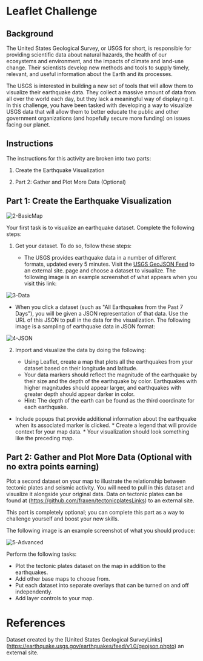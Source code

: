 # Leaflet Challenge

## Background
The United States Geological Survey, or USGS for short, is responsible for providing scientific data about natural hazards, the health of our ecosystems and environment, and the impacts of climate and land-use change. Their scientists develop new methods and tools to supply timely, relevant, and useful information about the Earth and its processes.

The USGS is interested in building a new set of tools that will allow them to visualize their earthquake data. They collect a massive amount of data from all over the world each day, but they lack a meaningful way of displaying it. In this challenge, you have been tasked with developing a way to visualize USGS data that will allow them to better educate the public and other government organizations (and hopefully secure more funding) on issues facing our planet.

## Instructions
The instructions for this activity are broken into two parts:
 
 1. Create the Earthquake Visualization

 2. Part 2: Gather and Plot More Data (Optional)
    

## Part 1: Create the Earthquake Visualization

![2-BasicMap](https://github.com/isekmen/leaflet-challenge/assets/101214487/9b4aa3c9-ed41-42c7-a117-b4480b10ac9d)

Your first task is to visualize an earthquake dataset. Complete the following steps:
  1. Get your dataset. To do so, follow these steps:
     
     * The USGS provides earthquake data in a number of different formats, updated every 5 minutes. Visit the [USGS GeoJSON Feed](https://earthquake.usgs.gov/earthquakes/feed/v1.0/geojson.php/) to an external site. page and choose a dataset to visualize. The following image is an example screenshot of what appears when you visit this link:
   
![3-Data](https://github.com/isekmen/leaflet-challenge/assets/101214487/82ee5f8a-ce3e-44d4-9ddc-400e69751f9d)

  * When you click a dataset (such as "All Earthquakes from the Past 7 Days"), you will be given a JSON representation of that data. Use the URL of this JSON to pull in the data for the visualization. The following image is a sampling of earthquake data in JSON format:
    
  ![4-JSON](https://github.com/isekmen/leaflet-challenge/assets/101214487/a9ef8c68-a8b1-450a-8c27-8b3c1587b7d5)

  2. Import and visualize the data by doing the following:

     * Using Leaflet, create a map that plots all the earthquakes from your dataset based on their longitude and latitude.
      * Your data markers should reflect the magnitude of the earthquake by their size and the depth of the earthquake by color. Earthquakes with higher magnitudes should appear larger, and earthquakes with greater depth should appear darker in color.
      * Hint: The depth of the earth can be found as the third coordinate for each earthquake.
  
   * Include popups that provide additional information about the earthquake when its associated marker is clicked.
    * Create a legend that will provide context for your map data.
    * Your visualization should look something like the preceding map.


## Part 2: Gather and Plot More Data (Optional with no extra points earning)
Plot a second dataset on your map to illustrate the relationship between tectonic plates and seismic activity. You will need to pull in this dataset and visualize it alongside your original data. Data on tectonic plates can be found at (https://github.com/fraxen/tectonicplatesLinks) to an external site.

This part is completely optional; you can complete this part as a way to challenge yourself and boost your new skills.

The following image is an example screenshot of what you should produce:

![5-Advanced](https://github.com/isekmen/leaflet-challenge/assets/101214487/248eda31-f7a4-4f18-9561-2e307c7dbb51)

Perform the following tasks:

  * Plot the tectonic plates dataset on the map in addition to the earthquakes.
  * Add other base maps to choose from.
  * Put each dataset into separate overlays that can be turned on and off independently.
  * Add layer controls to your map.

# References
Dataset created by the [United States Geological SurveyLinks] (https://earthquake.usgs.gov/earthquakes/feed/v1.0/geojson.phpto) an external site.
